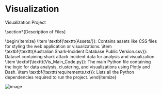 # Visualization
Visualization Project 

\section*{Description of Files}

\begin{itemize}
    \item \textbf{\texttt{Assets/}}: Contains assets like CSS files for styling the web application or visualizations.
    \item \textbf{\texttt{Australian Shark-Incident Database Public Version.csv}}: Dataset containing shark attack incident data for analysis and visualization.
    \item \textbf{\texttt{Vis\_Main\_Code.py}}: The main Python file containing the logic for data analysis, clustering, and visualizations using Plotly and Dash.
    \item \textbf{\texttt{requirements.txt}}: Lists all the Python dependencies required to run the project.
\end{itemize}

![image](https://github.com/user-attachments/assets/3d2e2d63-c140-4491-bbf4-22a4f7a6a808)

